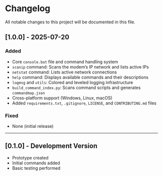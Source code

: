 # Changelog

All notable changes to this project will be documented in this file.

## [1.0.0] - 2025-07-20
### Added
- Core `console.bat` file and command handling system
- `scanip` command: Scans the modem’s IP network and lists active IPs
- `netstat` command: Lists active network connections
- `help` command: Displays available commands and their descriptions
- `logmsg` and `utils`: Colored and leveled logging infrastructure
- `build_command_index.py`: Scans command scripts and generates `commandmap.json`
- Cross-platform support (Windows, Linux, macOS)
- Added `requirements.txt`, `.gitignore`, `LICENSE`, and `CONTRIBUTING.md` files

### Fixed
- None (initial release)

---

## [0.1.0] - Development Version
- Prototype created
- Initial commands added
- Basic testing performed
